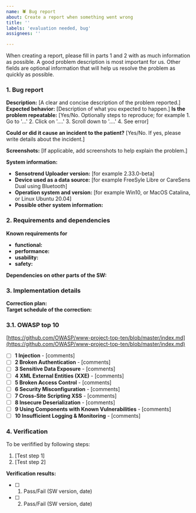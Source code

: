 ```yaml
---
name: 🕷️ Bug report
about: Create a report when something went wrong
title: ''
labels: 'evaluation needed, bug'
assignees: ''

---
```


When creating a report, please fill in parts 1 and 2 with as much information as possible. A good problem description is most important for us. Other fields are optional information that will help us resolve the problem as quickly as possible.

### 1. Bug report 

**Description:** [A clear and concise description of the problem reported.]
**Expected behavior:** [Description of what you expected to happen.]
**Is the problem repeatable:** [Yes/No. Optionally steps to reproduce; for example 1. Go to '...' 2. Click on '....' 3. Scroll down to '....' 4. See error]

**Could or did it cause an incident to the patient?** [Yes/No. If yes, please write details about the incident.]

**Screenshots:**
[If applicable, add screenshots to help explain the problem.]

**System information:**
- **Sensotrend Uploader version:** [for example 2.33.0-beta]
- **Device used as a data source:** [for example FreeSyle Libre or CareSens Dual using Bluetooth]
- **Operation system and version:** [for example Win10, or MacOS Catalina, or Linux Ubuntu 20.04]
- **Possible other system information:**

### 2. Requirements and dependencies 
**Known requirements for**
- **functional:** 
- **performance:** 
- **usability:** 
- **safety:** 

**Dependencies on other parts of the SW:**

### 3. Implementation details
**Correction plan:**  
**Target schedule of the correction:** 

### 3.1. OWASP top 10
[https://github.com/OWASP/www-project-top-ten/blob/master/index.md](https://github.com/OWASP/www-project-top-ten/blob/master/index.md)
- [ ] **1 Injection** - [comments]
- [ ] **2 Broken Authentication** - [comments]
- [ ] **3 Sensitive Data Exposure** - [comments]
- [ ] **4 XML External Entities (XXE)** - [comments]
- [ ] **5 Broken Access Control** - [comments]
- [ ] **6 Security Misconfiguration** - [comments]
- [ ] **7 Cross-Site Scripting XSS** - [comments]
- [ ] **8 Insecure Deserialization** - [comments]
- [ ] **9 Using Components with Known Vulnerabilities** - [comments]
- [ ] **10 Insufficient Logging & Monitoring** - [comments]

### 4. Verification
To be verifified by following steps:

1. [Test step 1]
2. [Test step 2]

**Verification results:**
- [ ] 1. Pass/Fail (SW version, date)
- [ ] 2. Pass/Fail (SW version, date)


